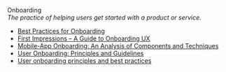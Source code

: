 Onboarding  
_The practice of helping users get started with a product or service._

*   [Best Practices for Onboarding](https://uxplanet.org/best-practices-for-onboarding-92f3a9f0b21a)
*   [First Impressions – A Guide to Onboarding UX](https://www.toptal.com/designers/product-design/guide-to-onboarding-ux)
*   [Mobile-App Onboarding: An Analysis of Components and Techniques](https://www.nngroup.com/articles/mobile-app-onboarding/)
*   [User Onboarding: Principles and Guidelines](https://www.uxmatters.com/mt/archives/2022/01/user-onboarding-principles-and-guidelines.php)
*   [User onboarding principles and best practices](https://uxdesign.cc/user-onboarding-principles-and-best-practices-bb1ad848c553)
